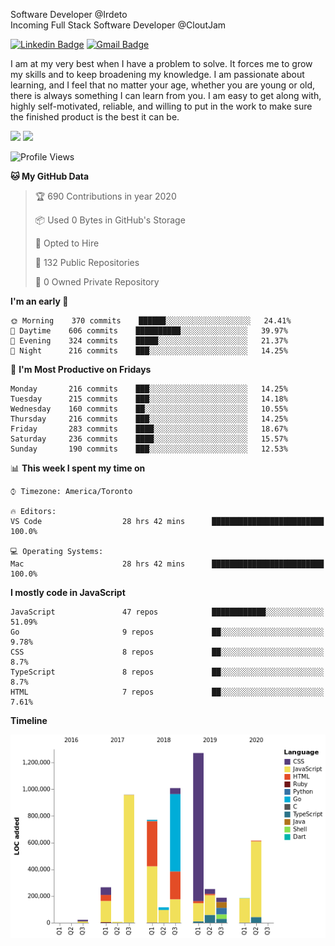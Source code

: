 Software Developer @Irdeto
<br />
Incoming Full Stack Software Developer @CloutJam

[![Linkedin Badge](https://img.shields.io/badge/-Jesse%20Okeya-6633cc?style=flat-square&logo=Linkedin&logoColor=white&link=https://www.linkedin.com/in/jesse-okeya-45a38510a/)](https://www.linkedin.com/in/jesse-okeya-45a38510a/) 
[![Gmail Badge](https://img.shields.io/badge/-jesseokeya@gmail.com-6633cc?style=flat-square&logo=Gmail&logoColor=white&link=mailto:jesseokeya@gmail.com)](mailto:jesseokeya@gmail.com)

I am at my very best when I have a problem to solve. It forces me to grow my skills and to keep broadening my knowledge. I am passionate about learning, and I feel that no matter your age, whether you are young or old, there is always something I can learn from you. I am easy to get along with, highly self-motivated, reliable, and willing to put in the work to make sure the finished product is the best it can be.

![](https://github-readme-stats.vercel.app/api?username=jesseokeya&show_icons=true&theme=radical) ![](https://github-readme-stats.vercel.app/api/top-langs/?username=jesseokeya&layout=compact&theme=radical)

<!--START_SECTION:waka-->
![Profile Views](http://img.shields.io/badge/Profile%20Views-31-blue)

**🐱 My GitHub Data** 

> 🏆 690 Contributions in year 2020
 > 
> 📦 Used 0 Bytes in GitHub's Storage 
 > 
> 💼 Opted to Hire
 > 
> 📜 132 Public Repositories 
 > 
> 🔑 0 Owned Private Repository 
 > 
**I'm an early 🐤** 

```text
🌞 Morning    370 commits    ██████░░░░░░░░░░░░░░░░░░░   24.41% 
🌆 Daytime    606 commits    ██████████░░░░░░░░░░░░░░░   39.97% 
🌃 Evening    324 commits    █████░░░░░░░░░░░░░░░░░░░░   21.37% 
🌙 Night      216 commits    ███░░░░░░░░░░░░░░░░░░░░░░   14.25%

```
📅 **I'm Most Productive on Fridays** 

```text
Monday       216 commits    ███░░░░░░░░░░░░░░░░░░░░░░   14.25% 
Tuesday      215 commits    ███░░░░░░░░░░░░░░░░░░░░░░   14.18% 
Wednesday    160 commits    ██░░░░░░░░░░░░░░░░░░░░░░░   10.55% 
Thursday     216 commits    ███░░░░░░░░░░░░░░░░░░░░░░   14.25% 
Friday       283 commits    ████░░░░░░░░░░░░░░░░░░░░░   18.67% 
Saturday     236 commits    ████░░░░░░░░░░░░░░░░░░░░░   15.57% 
Sunday       190 commits    ███░░░░░░░░░░░░░░░░░░░░░░   12.53%

```


📊 **This week I spent my time on** 

```text
⌚︎ Timezone: America/Toronto

🔥 Editors: 
VS Code                  28 hrs 42 mins      █████████████████████████   100.0%

💻 Operating Systems: 
Mac                      28 hrs 42 mins      █████████████████████████   100.0%

```

**I mostly code in JavaScript** 

```text
JavaScript               47 repos            ████████████░░░░░░░░░░░░░   51.09% 
Go                       9 repos             ██░░░░░░░░░░░░░░░░░░░░░░░   9.78% 
CSS                      8 repos             ██░░░░░░░░░░░░░░░░░░░░░░░   8.7% 
TypeScript               8 repos             ██░░░░░░░░░░░░░░░░░░░░░░░   8.7% 
HTML                     7 repos             ██░░░░░░░░░░░░░░░░░░░░░░░   7.61%

```


**Timeline**

![Chart not found](https://github.com/jesseokeya/jesseokeya/blob/master/charts/bar_graph.png) 


<!--END_SECTION:waka-->
